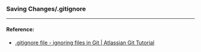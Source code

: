### Saving Changes/.gitignore



----
#### Reference:
- [.gitignore file - ignoring files in Git | Atlassian Git Tutorial](https://www.atlassian.com/git/tutorials/saving-changes/gitignore)
